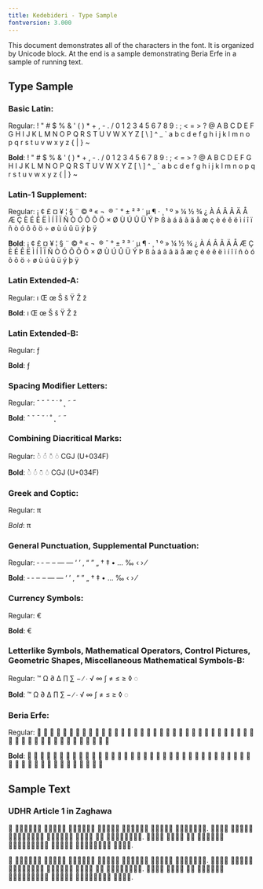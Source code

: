```yaml
---
title: Kedebideri - Type Sample
fontversion: 3.000
---
```


This document demonstrates all of the characters in the font. It is organized by Unicode block. At the end is a sample demonstrating Beria Erfe in a sample of running text.

## Type Sample

### Basic Latin:

Regular: <span dir="ltr" class='Kedebideri-R normal'> ! " # $ % & ' ( ) * + , - . / 0 1 2 3 4 5 6 7 8 9 : ; < = > ? @ A B C D E F G H I J K L M N O P Q R S T U V W X Y Z [ \ ] ^ _ ` a b c d e f g h i j k l m n o p q r s t u v w x y z { | } ~</span>

**Bold**: <span dir="ltr" class='Kedebideri-B normal'> ! " # $ % & ' ( ) * + , - . / 0 1 2 3 4 5 6 7 8 9 : ; < = > ? @ A B C D E F G H I J K L M N O P Q R S T U V W X Y Z [ \ ] ^ _ ` a b c d e f g h i j k l m n o p q r s t u v w x y z { | } ~</span>


### Latin-1 Supplement:

Regular: <span dir="ltr" class='Kedebideri-R normal'>   ¡ ¢ £ ¤ ¥ ¦ § ¨ © ª « ¬ ­ ® ¯ ° ± ² ³ ´ µ ¶ · ¸ ¹ º » ¼ ½ ¾ ¿ À Á Â Ã Ä Å Æ Ç È É Ê Ë Ì Í Î Ï Ñ Ò Ó Ô Õ Ö × Ø Ù Ú Û Ü Ý Þ ß à á â ã ä å æ ç è é ê ë ì í î ï ñ ò ó ô õ ö ÷ ø ù ú û ü ý þ ÿ</span>

**Bold**: <span dir="ltr" class='Kedebideri-B normal'>   ¡ ¢ £ ¤ ¥ ¦ § ¨ © ª « ¬ ­ ® ¯ ° ± ² ³ ´ µ ¶ · ¸ ¹ º » ¼ ½ ¾ ¿ À Á Â Ã Ä Å Æ Ç È É Ê Ë Ì Í Î Ï Ñ Ò Ó Ô Õ Ö × Ø Ù Ú Û Ü Ý Þ ß à á â ã ä å æ ç è é ê ë ì í î ï ñ ò ó ô õ ö ÷ ø ù ú û ü ý þ ÿ</span>

### Latin Extended-A:

Regular: <span dir="ltr" class='Kedebideri-R normal'> ı Œ œ Š š Ÿ Ž ž</span>

**Bold**: <span dir="ltr" class='Kedebideri-B normal'> ı Œ œ Š š Ÿ Ž ž</span>

### Latin Extended-B:

Regular:<span dir="ltr" class='Kedebideri-R normal'> ƒ</span>

**Bold**:<span dir="ltr" class='Kedebideri-B normal'> ƒ</span>

### Spacing Modifier Letters:

Regular: <span dir="ltr" class='Kedebideri-R normal'> ˆ ˇ ˉ ˘ ˙ ˚ ˛ ˜ ˝</span>

**Bold**: <span dir="ltr" class='Kedebideri-B normal'> ˆ ˇ ˉ ˘ ˙ ˚ ˛ ˜ ˝</span>

### Combining Diacritical Marks:

Regular: <span dir="ltr" class='Kedebideri-R normal'>&#x25cc;&#x0300; &#x25cc;&#x0301; &#x25cc;&#x0304; &#x25cc;&#x0307; CGJ (U+034F)

**Bold**: <span dir="ltr" class='Kedebideri-B normal'>&#x25cc;&#x0300; &#x25cc;&#x0301; &#x25cc;&#x0304; &#x25cc;&#x0307; CGJ (U+034F)

### Greek and Coptic:

Regular: <span dir="ltr" class='Kedebideri-R normal'> π </span>

*Bold*: <span dir="ltr" class='Kedebideri-B normal'> π </span>

### General Punctuation, Supplemental Punctuation:

Regular:<span dir="ltr" class='Kedebideri-R normal'> ‐ ‑ ‒ – — ― ‘ ’ ‚ “ ” „ † ‡ • … ‰ ‹ › ⁄ </span>

**Bold**:<span dir="ltr" class='Kedebideri-B normal'> ‐ ‑ ‒ – — ― ‘ ’ ‚ “ ” „ † ‡ • … ‰ ‹ › ⁄ </span>

### Currency Symbols:

Regular: <span dir="ltr" class='Kedebideri-R normal'>&#x20AC;</span>

**Bold**: <span dir="ltr" class='Kedebideri-B normal'>&#x20AC;</span>


### Letterlike Symbols, Mathematical Operators, Control Pictures, Geometric Shapes, Miscellaneous Mathematical Symbols-B: 

Regular: <span dir="ltr" class='Kedebideri-R normal'>™ Ω ∂ ∆ ∏ ∑ − ∕ ∙ √ ∞ ∫ ≠ ≤ ≥ ◊ ◌ </span>

**Bold**: <span dir="ltr" class='Kedebideri-B normal'>™ Ω ∂ ∆ ∏ ∑ − ∕ ∙ √ ∞ ∫ ≠ ≤ ≥ ◊ ◌ </span>

### Beria Erfe:

Regular:<span dir="ltr" class='Kedebideri-R normal'> &#x16EA0; &#x16EA1; &#x16EA2; &#x16EA3; &#x16EA4; &#x16EA5; &#x16EA6; &#x16EA7; &#x16EA8; &#x16EA9; &#x16EAA; &#x16EAB; &#x16EAC; &#x16EAD; &#x16EAE; &#x16EAF; &#x16EB0; &#x16EB1; &#x16EB2; &#x16EB3; &#x16EB4; &#x16EB5; &#x16EB6; &#x16EB7; &#x16EB8; &#x16EBB; &#x16EBC; &#x16EBD; &#x16EBE; &#x16EBF; &#x16EC0; &#x16EC1; &#x16EC2; &#x16EC3; &#x16EC4; &#x16EC5; &#x16EC6; &#x16EC7; &#x16EC8; &#x16EC9; &#x16ECA; &#x16ECB; &#x16ECC; &#x16ECD; &#x16ECE; &#x16ECF; &#x16ED0; &#x16ED1; &#x16ED2; &#x16ED3; </span>

**Bold**:<span dir="ltr" class='Kedebideri-B normal'> &#x16EA0; &#x16EA1; &#x16EA2; &#x16EA3; &#x16EA4; &#x16EA5; &#x16EA6; &#x16EA7; &#x16EA8; &#x16EA9; &#x16EAA; &#x16EAB; &#x16EAC; &#x16EAD; &#x16EAE; &#x16EAF; &#x16EB0; &#x16EB1; &#x16EB2; &#x16EB3; &#x16EB4; &#x16EB5; &#x16EB6; &#x16EB7; &#x16EB8; &#x16EBB; &#x16EBC; &#x16EBD; &#x16EBE; &#x16EBF; &#x16EC0; &#x16EC1; &#x16EC2; &#x16EC3; &#x16EC4; &#x16EC5; &#x16EC6; &#x16EC7; &#x16EC8; &#x16EC9; &#x16ECA; &#x16ECB; &#x16ECC; &#x16ECD; &#x16ECE; &#x16ECF; &#x16ED0; &#x16ED1; &#x16ED2; &#x16ED3; </span>

## Sample Text


### UDHR Article 1 in Zaghawa

<span class='Kedebideri-R normal'>𖺯 𖻎𖻊𖻄𖻄𖻊𖻊 𖻏𖺾𖻌𖺾𖺿 𖺼𖺾́𖻀𖻂𖻀𖺻 𖻀𖺻𖻌𖺽𖻂 𖺼𖺾́𖻀𖻂𖻀𖺻 𖻂𖻇𖻇𖺾𖻌 𖻐𖺾𖻓𖻂𖻍𖻂𖻂. 𖺰𖺾𖺾𖻌 𖺼𖺻́𖻌𖻂𖻂 𖺾𖻀𖺾𖻀𖻂𖻇𖺾𖺾 𖻄𖻂𖻓𖺾𖻍𖺾 𖺻𖻀𖻂𖻅 𖻀𖺻 𖻄𖻂𖺽𖻂𖻓𖺾𖻓𖻂. 𖺵𖻊𖻌𖺾 𖻇𖻂𖻀𖻑 𖻇𖻂 𖻁𖻂𖻓𖺾𖻀𖻂 𖺼𖺻𖻀𖺻𖻌𖺻𖺻𖻀𖻊 𖻂𖻇𖻇𖺾𖻌 𖻇𖻊𖻀𖻂𖻇𖻊𖻇𖻉 𖺽𖻂𖻍𖻊.
</span>

<span class='Kedebideri-B normal'>𖺯 𖻎𖻊𖻄𖻄𖻊𖻊 𖻏𖺾𖻌𖺾𖺿 𖺼𖺾́𖻀𖻂𖻀𖺻 𖻀𖺻𖻌𖺽𖻂 𖺼𖺾́𖻀𖻂𖻀𖺻 𖻂𖻇𖻇𖺾𖻌 𖻐𖺾𖻓𖻂𖻍𖻂𖻂. 𖺰𖺾𖺾𖻌 𖺼𖺻́𖻌𖻂𖻂 𖺾𖻀𖺾𖻀𖻂𖻇𖺾𖺾 𖻄𖻂𖻓𖺾𖻍𖺾 𖺻𖻀𖻂𖻅 𖻀𖺻 𖻄𖻂𖺽𖻂𖻓𖺾𖻓𖻂. 𖺵𖻊𖻌𖺾 𖻇𖻂𖻀𖻑 𖻇𖻂 𖻁𖻂𖻓𖺾𖻀𖻂 𖺼𖺻𖻀𖺻𖻌𖺻𖺻𖻀𖻊 𖻂𖻇𖻇𖺾𖻌 𖻇𖻊𖻀𖻂𖻇𖻊𖻇𖻉 𖺽𖻂𖻍𖻊.
</span>

<!-- PRODUCT SITE ONLY
[font id='Kedebideri' face='Kedebideri-Regular' face='Kedebideri-Bold' size='150%']
-->


